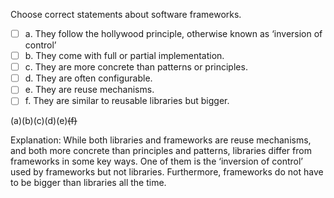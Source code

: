 <panel header="{{ icon_Q_A }} Statement about software frameworks">
<question>

Choose correct statements about software frameworks.

- [ ] a. They follow the hollywood principle, otherwise known as ‘inversion of control’
- [ ] b. They come with full or partial implementation.
- [ ] c. They are more concrete than patterns or principles.
- [ ] d. They are often configurable.
- [ ] e. They are reuse mechanisms.
- [ ] f. They are similar to reusable libraries but bigger.

<div slot="answer">

(a)(b)(c)(d)(e)~~(f)~~

Explanation: While both libraries and frameworks are reuse mechanisms, and both more concrete than principles and patterns, libraries differ from frameworks in some key ways. One of them is the ‘inversion of control’ used by frameworks but not libraries. Furthermore, frameworks do not have to be bigger than libraries all the time.

</div>
</question>
</panel>
